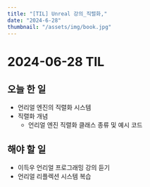```yaml
---
title: "[TIL] Unreal 강의_직렬화,"
date: "2024-6-28"
thumbnail: "/assets/img/book.jpg"
---
```


# 2024-06-28 TIL

## 오늘 한 일

- 언리얼 엔진의 직렬화 시스템
- 직렬화 개념
  - 언리얼 엔진 직렬화 클래스 종류 및 예시 코드

## 해야 할 일

- 이득우 언리얼 프로그래밍 강의 듣기
- 언리얼 리플렉션 시스템 복습
